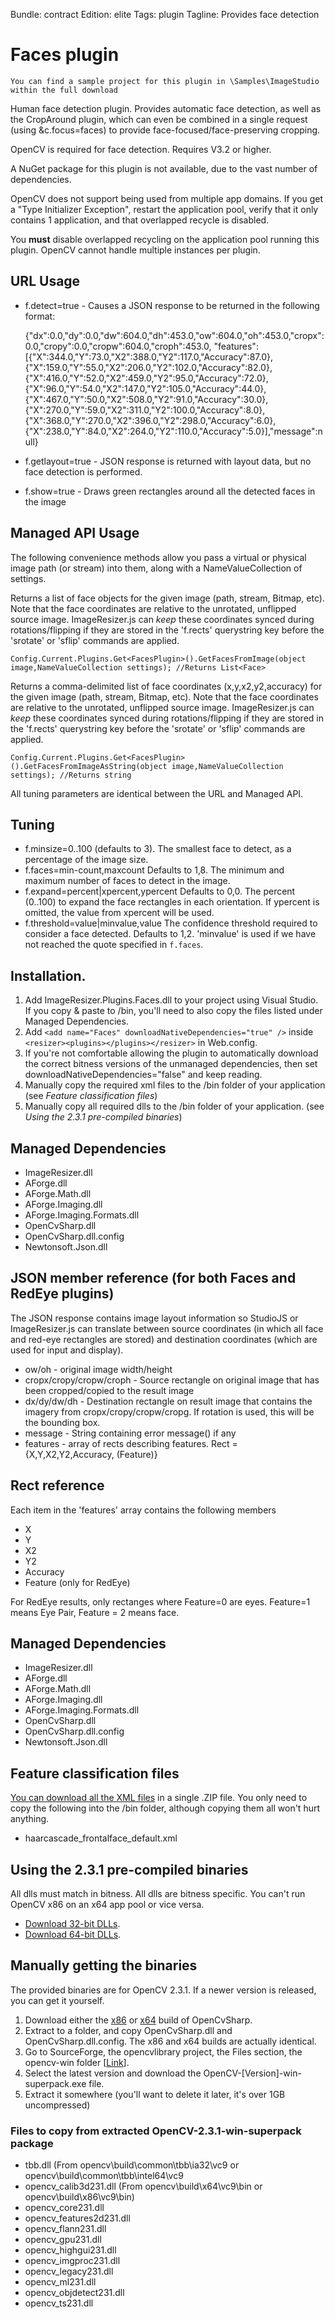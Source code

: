 Bundle: contract
Edition: elite
Tags: plugin
Tagline: Provides face detection 

# Faces plugin

`You can find a sample project for this plugin in \Samples\ImageStudio within the full download` 

Human face detection plugin. Provides automatic face detection, as well as the CropAround plugin, which can even be combined in a single request (using &c.focus=faces) to provide face-focused/face-preserving cropping.

OpenCV is required for face detection. Requires V3.2 or higher.

A NuGet package for this plugin is not available, due to the vast number of dependencies. 

OpenCV does not support being used from multiple app domains. If you get a "Type Initializer Exception", restart the application pool, verify that it only contains 1 application, and that overlapped recycle is disabled.

You **must** disable overlapped recycling on the application pool running this plugin. OpenCV cannot handle multiple instances per plugin.

## URL Usage

* f.detect=true - Causes a JSON response to be returned in the following format:

	{"dx":0.0,"dy":0.0,"dw":604.0,"dh":453.0,"ow":604.0,"oh":453.0,"cropx":0.0,"cropy":0.0,"cropw":604.0,"croph":453.0,
	"features":[{"X":344.0,"Y":73.0,"X2":388.0,"Y2":117.0,"Accuracy":87.0},{"X":159.0,"Y":55.0,"X2":206.0,"Y2":102.0,"Accuracy":82.0},{"X":416.0,"Y":52.0,"X2":459.0,"Y2":95.0,"Accuracy":72.0},{"X":96.0,"Y":54.0,"X2":147.0,"Y2":105.0,"Accuracy":44.0},{"X":467.0,"Y":50.0,"X2":508.0,"Y2":91.0,"Accuracy":30.0},{"X":270.0,"Y":59.0,"X2":311.0,"Y2":100.0,"Accuracy":8.0},{"X":368.0,"Y":270.0,"X2":396.0,"Y2":298.0,"Accuracy":6.0},{"X":238.0,"Y":84.0,"X2":264.0,"Y2":110.0,"Accuracy":5.0}],"message":null}

* f.getlayout=true - JSON response is returned with layout data, but no face detection is performed.
* f.show=true - Draws green rectangles around all the detected faces in the image

## Managed API Usage

The following convenience methods allow you pass a virtual or physical image path (or stream) into them, along with a NameValueCollection of settings. 

Returns a list of face objects for the given image (path, stream, Bitmap, etc).
Note that the face coordinates are relative to the unrotated, unflipped source image.
ImageResizer.js can *keep* these coordinates synced during rotations/flipping if they are stored in the 'f.rects' querystring key before the 'srotate' or 'sflip' commands are applied.

	Config.Current.Plugins.Get<FacesPlugin>().GetFacesFromImage(object image,NameValueCollection settings); //Returns List<Face>

Returns a comma-delimited list of face coordinates (x,y,x2,y2,accuracy) for the given image (path, stream, Bitmap, etc).
Note that the face coordinates are relative to the unrotated, unflipped source image.
ImageResizer.js can *keep* these coordinates synced during rotations/flipping if they are stored in the 'f.rects' querystring key before the 'srotate' or 'sflip' commands are applied.

	Config.Current.Plugins.Get<FacesPlugin>().GetFacesFromImageAsString(object image,NameValueCollection settings); //Returns string


All tuning parameters are identical between the URL and Managed API.

## Tuning

* f.minsize=0..100 (defaults to 3). The smallest face to detect, as a percentage of the image size.
* f.faces=min-count,maxcount Defaults to 1,8. The minimum and maximum number of faces to detect in the image. 
* f.expand=percent|xpercent,ypercent Defaults to 0,0. The percent (0..100) to expand the face rectangles in each orientation. If ypercent is omitted, the value from xpercent will be used.
* f.threshold=value|minvalue,value The confidence threshold required to consider a face detected. Defaults to 1,2. 'minvalue' is used if we have not reached the quote specified in `f.faces`.


## Installation. 

1. Add ImageResizer.Plugins.Faces.dll to your project using Visual Studio. If you copy & paste to /bin, you'll need to also copy the files listed under Managed Dependencies.
2. Add `<add name="Faces" downloadNativeDependencies="true" />` inside `<resizer><plugins></plugins></resizer>` in Web.config.
3. If you're not comfortable allowing the plugin to automatically download the correct bitness versions of the unmanaged dependencies, then set downloadNativeDependencies="false" and keep reading.
3. Manually copy the required xml files to the /bin folder of your application (see *Feature classification files*)
4. Manually copy all required dlls to the /bin folder of your application. (see *Using the 2.3.1 pre-compiled binaries*)



## Managed Dependencies

* ImageResizer.dll
* AForge.dll
* AForge.Math.dll
* AForge.Imaging.dll
* AForge.Imaging.Formats.dll 
* OpenCvSharp.dll
* OpenCvSharp.dll.config
* Newtonsoft.Json.dll

## JSON member reference (for both Faces and RedEye plugins)

The JSON response contains image layout information so StudioJS or ImageResizer.js can translate between source coordinates (in which all face and red-eye rectangles are stored) and destination coordinates (which are used for input and display).


* ow/oh - original image width/height
* cropx/cropy/cropw/croph - Source rectangle on original image that has been cropped/copied to the result image
* dx/dy/dw/dh - Destination rectangle on result image that contains the imagery from cropx/cropy/cropw/cropg. If rotation is used, this will be the bounding box.
* message - String containing error message() if any
* features - array of rects describing features. Rect = {X,Y,X2,Y2,Accuracy, (Feature)} 

## Rect reference

Each item in the 'features' array contains the following members

* X
* Y
* X2
* Y2
* Accuracy
* Feature (only for RedEye)

For RedEye results, only rectanges where Feature=0 are eyes. Feature=1 means Eye Pair, Feature = 2 means face.




## Managed Dependencies

* ImageResizer.dll
* AForge.dll
* AForge.Math.dll
* AForge.Imaging.dll
* AForge.Imaging.Formats.dll 
* OpenCvSharp.dll
* OpenCvSharp.dll.config
* Newtonsoft.Json.dll


## Feature classification files

[You can download all the XML files](http://downloads.imageresizing.net/OpenCV-2.3.1-all-cascades.zip) in a single .ZIP file. You only need to copy the following into the /bin folder, although copying them all won't hurt anything. 

* haarcascade\_frontalface\_default.xml

## Using the 2.3.1 pre-compiled binaries

All dlls must match in bitness. All dlls are bitness specific. You can't run OpenCV x86 on an x64 app pool or vice versa. 

* [Download 32-bit DLLs](http://downloads.imageresizing.net/OpenCv-min-2.3.1-x86.zip).
* [Download 64-bit DLLs](http://downloads.imageresizing.net/OpenCv-min-2.3.1-x64.zip).

## Manually getting the binaries

The provided binaries are for OpenCV 2.3.1. If a newer version is released, you can get it yourself. 

1. Download either the [x86](http://code.google.com/p/opencvsharp/downloads/detail?name=OpenCvSharp-2.3.1-x86-20120218.zip&can=2&q=) or [x64](http://code.google.com/p/opencvsharp/downloads/detail?name=OpenCvSharp-2.3.1-x64-20120218.zip&can=2&q=) build of OpenCvSharp.
2. Extract to a folder, and copy OpenCvSharp.dll and OpenCvSharp.dll.config. The x86 and x64 builds are actually identical. 
3. Go to SourceForge, the opencvlibrary project, the Files section, the opencv-win folder \[[Link](http://sourceforge.net/projects/opencvlibrary/files/opencv-win/)\].
4. Select the latest version and download the OpenCV-[Version]-win-superpack.exe file. 
5. Extract it somewhere (you'll want to delete it later, it's over 1GB uncompressed)

### Files to copy from extracted OpenCV-2.3.1-win-superpack package

* tbb.dll (From opencv\build\common\tbb\ia32\vc9 or opencv\build\common\tbb\intel64\vc9
* opencv\_calib3d231.dll (From opencv\build\x64\vc9\bin or opencv\build\x86\vc9\bin)
* opencv\_core231.dll
* opencv\_features2d231.dll
* opencv\_flann231.dll
* opencv\_gpu231.dll
* opencv\_highgui231.dll
* opencv\_imgproc231.dll
* opencv\_legacy231.dll
* opencv\_ml231.dll
* opencv\_objdetect231.dll
* opencv\_ts231.dll
